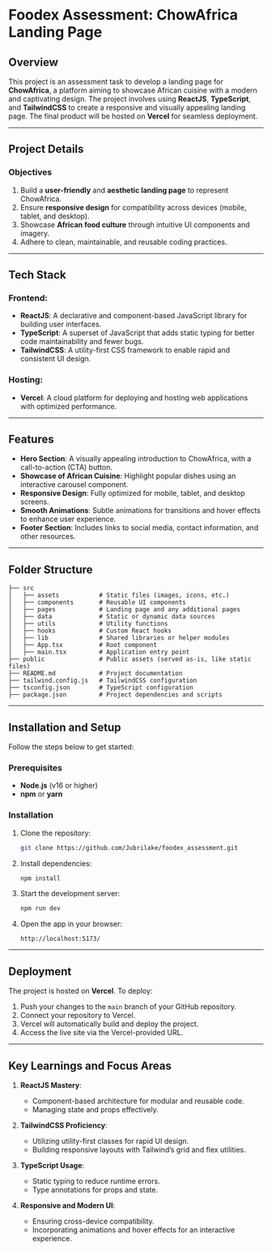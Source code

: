 # Foodex Assessment: ChowAfrica Landing Page

## Overview

This project is an assessment task to develop a landing page for **ChowAfrica**, a platform aiming to showcase African cuisine with a modern and captivating design. The project involves using **ReactJS**, **TypeScript**, and **TailwindCSS** to create a responsive and visually appealing landing page. The final product will be hosted on **Vercel** for seamless deployment.

---

## Project Details

### Objectives

1. Build a **user-friendly** and **aesthetic landing page** to represent ChowAfrica.
2. Ensure **responsive design** for compatibility across devices (mobile, tablet, and desktop).
3. Showcase **African food culture** through intuitive UI components and imagery.
4. Adhere to clean, maintainable, and reusable coding practices.

---

## Tech Stack

### Frontend:

- **ReactJS**: A declarative and component-based JavaScript library for building user interfaces.
- **TypeScript**: A superset of JavaScript that adds static typing for better code maintainability and fewer bugs.
- **TailwindCSS**: A utility-first CSS framework to enable rapid and consistent UI design.

### Hosting:

- **Vercel**: A cloud platform for deploying and hosting web applications with optimized performance.

---

## Features

- **Hero Section**: A visually appealing introduction to ChowAfrica, with a call-to-action (CTA) button.
- **Showcase of African Cuisine**: Highlight popular dishes using an interactive carousel component.
- **Responsive Design**: Fully optimized for mobile, tablet, and desktop screens.
- **Smooth Animations**: Subtle animations for transitions and hover effects to enhance user experience.
- **Footer Section**: Includes links to social media, contact information, and other resources.

---

## Folder Structure

```plaintext
├── src
│   ├── assets           # Static files (images, icons, etc.)
│   ├── components       # Reusable UI components
│   ├── pages            # Landing page and any additional pages
│   ├── data             # Static or dynamic data sources
│   ├── utils            # Utility functions
│   ├── hooks            # Custom React hooks
│   ├── lib              # Shared libraries or helper modules
│   ├── App.tsx          # Root component
│   ├── main.tsx         # Application entry point
├── public               # Public assets (served as-is, like static files)
├── README.md            # Project documentation
├── tailwind.config.js   # TailwindCSS configuration
├── tsconfig.json        # TypeScript configuration
├── package.json         # Project dependencies and scripts
```

---

## Installation and Setup

Follow the steps below to get started:

### Prerequisites

- **Node.js** (v16 or higher)
- **npm** or **yarn**

### Installation

1. Clone the repository:

   ```bash
   git clone https://github.com/Jubrilake/foodex_assessment.git
   ```

2. Install dependencies:

   ```bash
   npm install
   ```

3. Start the development server:

   ```bash
   npm run dev
   ```

4. Open the app in your browser:
   ```
   http://localhost:5173/
   ```

---

## Deployment

The project is hosted on **Vercel**. To deploy:

1. Push your changes to the `main` branch of your GitHub repository.
2. Connect your repository to Vercel.
3. Vercel will automatically build and deploy the project.
4. Access the live site via the Vercel-provided URL.

---

## Key Learnings and Focus Areas

1. **ReactJS Mastery**:

   - Component-based architecture for modular and reusable code.
   - Managing state and props effectively.

2. **TailwindCSS Proficiency**:

   - Utilizing utility-first classes for rapid UI design.
   - Building responsive layouts with Tailwind’s grid and flex utilities.

3. **TypeScript Usage**:

   - Static typing to reduce runtime errors.
   - Type annotations for props and state.

4. **Responsive and Modern UI**:
   - Ensuring cross-device compatibility.
   - Incorporating animations and hover effects for an interactive experience.
